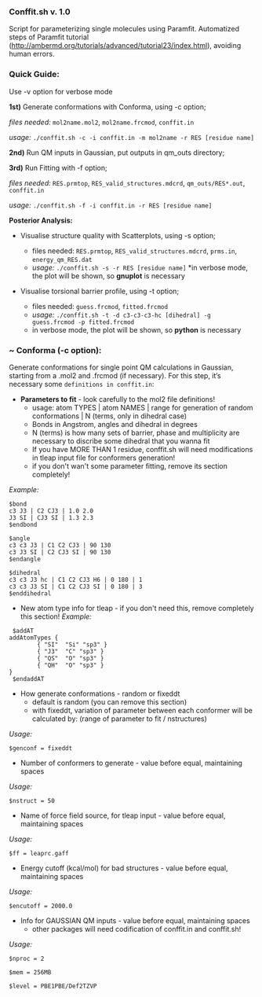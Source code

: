 ### Conffit.sh v. 1.0

Script for parameterizing single molecules using Paramfit.
Automatized steps of Paramfit tutorial (http://ambermd.org/tutorials/advanced/tutorial23/index.html), avoiding human errors.

### Quick Guide:

Use -v option for verbose mode 

**1st)** Generate conformations with Conforma, using -c option;

*files needed:* `mol2name.mol2`, `mol2name.frcmod`, `conffit.in`

*usage:* `./conffit.sh -c -i conffit.in -m mol2name -r RES [residue name] `


**2nd)** Run QM inputs in Gaussian, put outputs in qm_outs directory; 


**3rd)** Run Fitting with -f option;

*files needed:* `RES.prmtop`, `RES_valid_structures.mdcrd`, `qm_outs/RES*.out`, `conffit.in`

*usage:* `./conffit.sh -f -i conffit.in -r RES [residue name] `


**Posterior Analysis:**

- Visualise structure quality with Scatterplots, using -s option;
  - files needed: `RES.prmtop`, `RES_valid_structures.mdcrd`, `prms.in`, `energy_qm_RES.dat`
  - *usage:* `./conffit.sh -s -r RES [residue name]`
*in verbose mode, the plot will be shown, so **gnuplot** is necessary


- Visualise torsional barrier profile, using -t option; 
  - files needed: `guess.frcmod`, `fitted.frcmod`
  - *usage:* `./conffit.sh -t -d c3-c3-c3-hc [dihedral] -g guess.frcmod -p fitted.frcmod`
  - in verbose mode, the plot will be shown, so **python** is necessary 


### ~ Conforma (-c option):
Generate conformations for single point QM calculations in Gaussian, starting from a .mol2 and .frcmod (if necessary). For this step, it’s necessary some `definitions in conffit.in`:

- **Parameters to fit** - look carefully to the mol2 file definitions!
  - usage: atom TYPES | atom NAMES | range for generation of random conformations | N (terms, only in dihedral case)
  - Bonds in Angstrom, angles and dihedral in degrees
  - N (terms) is how many sets of barrier, phase and multiplicity are necessary to discribe some dihedral that you wanna fit 
   - If you have MORE THAN 1 residue, conffit.sh will need modifications in tleap input file for conformers generation!  
   - if you don't wan't some parameter fitting, remove its section completely!

*Example:*

```
$bond
c3 J3 | C2 CJ3 | 1.0 2.0 
J3 SI | CJ3 SI | 1.3 2.3 
$endbond
```

```
$angle
c3 c3 J3 | C1 C2 CJ3 | 90 130 
c3 J3 SI | C2 CJ3 SI | 90 130 
$endangle
```

```
$dihedral
c3 c3 J3 hc | C1 C2 CJ3 H6 | 0 180 | 1
c3 c3 J3 SI | C1 C2 CJ3 SI | 0 180 | 3
$enddihedral
```

  - New atom type info for tleap - if you don't need this, remove completely this section!
*Example:*

```
 $addAT
addAtomTypes {
        { "SI"  "Si" "sp3" }
        { "J3"  "C" "sp3" }
        { "QS"  "O" "sp3" }
        { "QH"  "O" "sp3" }
}
 $endaddAT
```

  - How generate conformations - random or fixeddt
    - default is random (you can remove this section)
    - with fixeddt, variation of parameter between each conformer will be calculated by: (range of parameter to fit / nstructures)

*Usage:*

`$genconf = fixeddt`

  - Number of conformers to generate - value before equal, maintaining spaces

*Usage:*

`$nstruct = 50`

  - Name of force field source, for tleap input - value before equal, maintaining spaces
  
*Usage:*

`$ff = leaprc.gaff`

  - Energy cutoff (kcal/mol) for bad structures - value before equal, maintaining spaces

*Usage:*

`$encutoff = 2000.0`

  - Info for GAUSSIAN QM inputs - value before equal, maintaining spaces
    - other packages will need codification of conffit.in and conffit.sh!

*Usage:*

`$nproc = 2`

`$mem = 256MB`

`$level = PBE1PBE/Def2TZVP`
